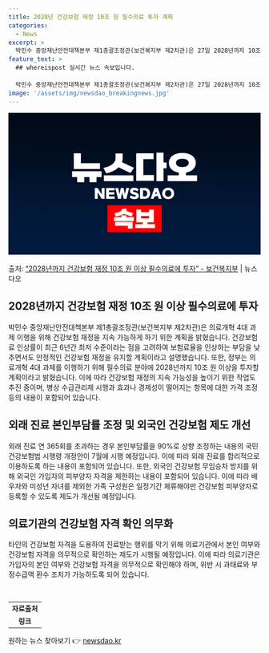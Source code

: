 ```yaml
---
title: 2028년 건강보험 재정 10조 원 필수의료 투자 계획
categories:
  - News
excerpt: >
  박민수 중앙재난안전대책본부 제1총괄조정관(보건복지부 제2차관)은 27일 2028년까지 10조 원 이상의 건강…
feature_text: >
  ## whereispost 실시간 뉴스 속보입니다.

  박민수 중앙재난안전대책본부 제1총괄조정관(보건복지부 제2차관)은 27일 2028년까지 10조 원 이상의 건강…
image: '/assets/img/newsdao_breakingnews.jpg'
---
```


![뉴스다오 속보](/assets/img/newsdao_breakingnews.jpg)

<p>출처: <a href="https://newsdao.kr/3444" rel="dofollow">“2028년까지 건강보험 재정 10조 원 이상 필수의료에 투자”  - 보건복지부</a> | 뉴스다오</p>

<h2 data-ke-size="size26">2028년까지 건강보험 재정 10조 원 이상 필수의료에 투자</h2>
<p data-ke-size="size16">박민수 중앙재난안전대책본부 제1총괄조정관(보건복지부 제2차관)은 의료개혁 4대 과제 이행을 위해 건강보험 재정을 지속 가능하게 하기 위한 계획을 밝혔습니다. 건강보험료 인상률이 최근 6년간 최저 수준이라는 점을 고려하여 보험료율을 인상하는 부담을 낮추면서도 안정적인 건강보험 재정을 유지할 계획이라고 설명했습니다. 또한, 정부는 의료개혁 4대 과제를 이행하기 위해 필수의료 분야에 2028년까지 10조 원 이상을 투자할 계획이라고 밝혔습니다. 이에 따라 건강보험 재정의 지속 가능성을 높이기 위한 작업도 추진 중이며, 병상 수급관리제 시행과 효과나 경제성이 떨어지는 항목에 대한 가격 조정 등의 내용이 포함되어 있습니다.</p>

<h2 data-ke-size="size26">외래 진료 본인부담률 조정 및 외국인 건강보험 제도 개선</h2>
<p data-ke-size="size16">외래 진료 연 365회를 초과하는 경우 본인부담률을 90%로 상향 조정하는 내용의 국민건강보험법 시행령 개정안이 7월에 시행 예정입니다. 이에 따라 외래 진료를 합리적으로 이용하도록 하는 내용이 포함되어 있습니다. 또한, 외국인 건강보험 무임승차 방지를 위해 외국인 가입자의 피부양자 자격을 제한하는 내용이 포함되어 있습니다. 이에 따라 배우자와 미성년 자녀를 제외한 가족 구성원은 일정기간 체류해야만 건강보험 피부양자로 등록할 수 있도록 제도가 개선될 예정입니다.</p>

<h2 data-ke-size="size26">의료기관의 건강보험 자격 확인 의무화</h2>
<p data-ke-size="size16">타인의 건강보험 자격을 도용하여 진료받는 행위를 막기 위해 의료기관에서 본인 여부와 건강보험 자격을 의무적으로 확인하는 제도가 시행될 예정입니다. 이에 따라 의료기관은 가입자의 본인 여부와 건강보험 자격을 의무적으로 확인해야 하며, 위반 시 과태료와 부정수급액 환수 조치가 가능하도록 되어 있습니다.</p>

<p data-ke-size="size16">&nbsp;</p>

<table>
  <tbody>
    <tr>
      <td style="text-align: center; height: 17px;"><b>자료출처</b></td>
    </tr>
    <tr>
      <td style="text-align: center; height: 17px;"><b>링크</b></td>
    </tr>
  </tbody>
</table> 

원하는 뉴스 찾아보기 👉 <a href="https://newsdao.kr" rel="dofollow">newsdao.kr</a>


